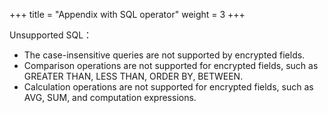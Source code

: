 +++
title = "Appendix with SQL operator"
weight = 3
+++

Unsupported SQL：

- The case-insensitive queries are not supported by encrypted fields.
- Comparison operations are not supported for encrypted fields, such as GREATER THAN, LESS THAN, ORDER BY, BETWEEN.
- Calculation operations are not supported for encrypted fields, such as AVG, SUM, and computation expressions.
